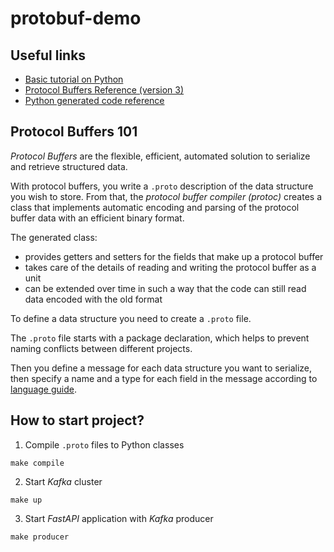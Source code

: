 # protobuf-demo

## Useful links

- [Basic tutorial on Python](https://developers.google.com/protocol-buffers/docs/pythontutorial)
- [Protocol Buffers Reference (version 3)](https://developers.google.com/protocol-buffers/docs/proto3)
- [Python generated code reference](https://developers.google.com/protocol-buffers/docs/reference/python-generated)

## Protocol Buffers 101

*Protocol Buffers* are the flexible, efficient, automated solution to serialize and retrieve structured data. 

With protocol buffers, you write a `.proto` description of the data structure you wish to store. From that, the *protocol buffer compiler (protoc)* creates a class that implements automatic encoding and parsing of the protocol buffer data with an efficient binary format. 

The generated class:
- provides getters and setters for the fields that make up a protocol buffer 
- takes care of the details of reading and writing the protocol buffer as a unit
- can be extended over time in such a way that the code can still read data encoded with the old format

To define a data structure you need to create a `.proto` file.

The `.proto` file starts with a package declaration, which helps to prevent naming conflicts between different projects. 

Then you define a message for each data structure you want to serialize, then specify a name and a type for each field in the message according to [language guide](https://developers.google.com/protocol-buffers/docs/proto3).

## How to start project?

1. Compile `.proto` files to Python classes

```
make compile
```

2. Start *Kafka* cluster

```
make up
```

3. Start *FastAPI* application with *Kafka* producer

```
make producer
```